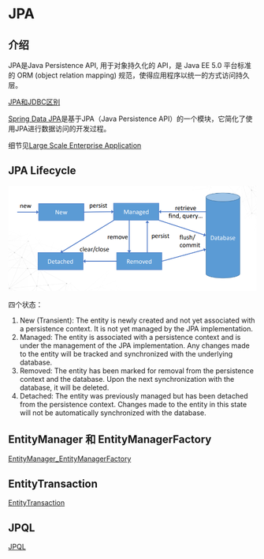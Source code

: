 # JPA

## 介绍
JPA是Java Persistence API, 用于对象持久化的 API，是 Java EE 5.0 平台标准的 ORM (object  relation  mapping) 规范，使得应用程序以统一的方式访问持久层。

[JPA和JDBC区别](JPA和JDBC区别.md)

[Spring Data JPA](../SpringBoot/JPA%E5%92%8CHibernate.md)是基于JPA（Java Persistence API）的一个模块，它简化了使用JPA进行数据访问的开发过程。

细节见[Large Scale Enterprise Application](../../LargeScaleEnterpriseApplication/KKC_LSEA_0b00000000.pdf)

## JPA Lifecycle

![](2023-06-17-01-18-57.png)

四个状态：
1. New (Transient): The entity is newly created and not yet associated with a persistence context. It is not yet managed by the JPA implementation.
2. Managed: The entity is associated with a persistence context and is under the management of the JPA implementation. Any changes made to the entity will be tracked and synchronized with the underlying database.
3. Removed: The entity has been marked for removal from the persistence context and the database. Upon the next synchronization with the database, it will be deleted.
4. Detached: The entity was previously managed but has been detached from the persistence context. Changes made to the entity in this state will not be automatically synchronized with the database.

## EntityManager 和 EntityManagerFactory
[EntityManager_EntityManagerFactory](EntityManager_EntityManagerFactory.md)

## EntityTransaction
[EntityTransaction](EntityTransaction.md)

## JPQL
[JPQL](JPQL.md)